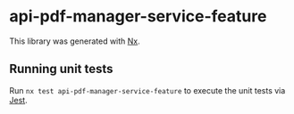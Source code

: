 # api-pdf-manager-service-feature

This library was generated with [Nx](https://nx.dev).

## Running unit tests

Run `nx test api-pdf-manager-service-feature` to execute the unit tests via [Jest](https://jestjs.io).
